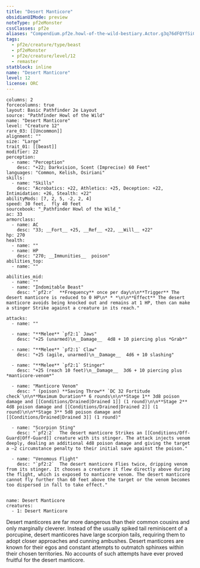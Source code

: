 ```yaml
---
title: "Desert Manticore"
obsidianUIMode: preview
noteType: pf2eMonster
cssClasses: pf2e
aliases: "Compendium.pf2e.howl-of-the-wild-bestiary.Actor.g3q76dFQYfSiCY00" 
tags:
  - pf2e/creature/type/beast
  - pf2eMonster
  - pf2e/creature/level/12
  - remaster
statblock: inline
name: "Desert Manticore"
level: 12
license: ORC
---
```


```statblock
columns: 2
forcecolumns: true
layout: Basic Pathfinder 2e Layout
source: "Pathfinder Howl of the Wild"
name: "Desert Manticore"
level: "Creature 12"
rare_03: [[Uncommon]]
alignment: ""
size: "Large"
trait_01: [[beast]]
modifier: 22
perception:
  - name: "Perception"
    desc: "+22; Darkvision, Scent (Imprecise) 60 Feet"
languages: "Common, Kelish, Osiriani"
skills:
  - name: "Skills"
    desc: "Acrobatics: +22, Athletics: +25, Deception: +22, Intimidation: +26, Stealth: +22"
abilityMods: [7, 2, 5, -2, 2, 4]
speed: 30 feet,  fly 40 feet
sourcebook: "_Pathfinder Howl of the Wild_"
ac: 33
armorclass:
  - name: AC
    desc: "33; __Fort__ +25, __Ref__ +22, __Will__ +22"
hp: 270
health:
  - name: ""
  - name: HP
    desc: "270; __Immunities__  poison"
abilities_top:
  - name: ""

abilities_mid:
  - name: ""
  - name: "Indomitable Beast"
    desc: "`pf2:r`  **Frequency** once per day\n\n**Trigger** The desert manticore is reduced to 0 HP\n* * *\n\n**Effect** The desert manticore avoids being knocked out and remains at 1 HP, then can make a stinger Strike against a creature in its reach."

attacks:
  - name: ""

  - name: "**Melee** `pf2:1` Jaws"
    desc: "+25 (unarmed)\n__Damage__  4d8 + 10 piercing plus *Grab*"

  - name: "**Melee** `pf2:1` Claw"
    desc: "+25 (agile, unarmed)\n__Damage__  4d6 + 10 slashing"

  - name: "**Melee** `pf2:1` Stinger"
    desc: "+25 (reach 10 feet)\n__Damage__  3d6 + 10 piercing plus *manticore-venom*"

  - name: "Manticore Venom"
    desc: " (poison) **Saving Throw** `DC 32 Fortitude check`\n\n**Maximum Duration** 6 rounds\n\n**Stage 1** 3d8 poison damage and [[Conditions/Drained|Drained 1]] (1 round)\n\n**Stage 2** 4d8 poison damage and [[Conditions/Drained|Drained 2]] (1 round)\n\n**Stage 3** 5d8 poison damage and [[Conditions/Drained|Drained 3]] (1 round)"

  - name: "Scorpion Sting"
    desc: "`pf2:2`  The desert manticore Strikes an [[Conditions/Off-Guard|Off-Guard]] creature with its stinger. The attack injects venom deeply, dealing an additional 4d8 poison damage and giving the target a –2 circumstance penalty to their initial save against the poison."

  - name: "Venomous Flight"
    desc: "`pf2:2`  The desert manticore Flies twice, dripping venom from its stinger. It chooses a creature it flew directly above during the flight, which is exposed to manticore venom. The desert manticore cannot fly further than 60 feet above the target or the venom becomes too dispersed in fall to take effect."
 
```

```encounter-table
name: Desert Manticore
creatures:
  - 1: Desert Manticore
```



Desert manticores are far more dangerous than their common cousins and only marginally cleverer. Instead of the usually spiked tail reminiscent of a porcupine, desert manticores have large scorpion tails, requiring them to adopt closer approaches and cunning ambushes. Desert manticores are known for their egos and constant attempts to outmatch sphinxes within their chosen territories. No accounts of such attempts have ever proved fruitful for the desert manticore.
